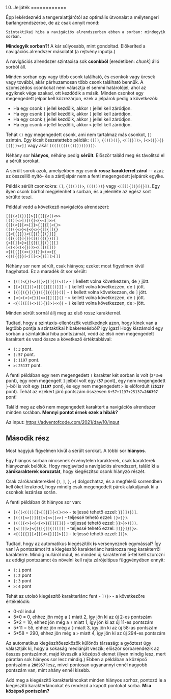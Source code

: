 10. Jeljáték
============

Épp lekérdeznéd a tengeralattjárótól az optimális útvonalat a mélytengeri barlangrendszerbe, de az csak annyit mond: 

```
Szintaktikai hiba a navigációs alrendszerben ebben a sorban: mindegyik sorban.
```

**Mindegyik sorban?!** A kár súlyosabb, mint gondoltad. Előkeríted a navigációs alrendszer másolatát (a rejtvény inputja.) 

A navigációs alrendszer szintaxisa sok **csonkból** [eredetiben: *chunk*] álló sorból áll.

Minden sorban egy vagy több csonk található, és csonkok vagy üresek vagy további, akár párhuzamosan több csonk található bennük. A szomszédos csonkokat nem választja el semmi határolójel; ahol az egyiknek vége szakad, ott kezdődik a másik. Minden csonkot egy megengedett jelpár kell közrezárjon, ezek a jelpárok pedig a következők:

- Ha egy csonk ``(`` jellel kezdőik, akkor ``)`` jellel kell záródjon.
- Ha egy csonk ``[`` jellel kezdőik, akkor ``]`` jellel kell záródjon.
- Ha egy csonk ``{`` jellel kezdőik, akkor ``}`` jellel kell záródjon.
- Ha egy csonk ``<`` jellel kezdőik, akkor ``>`` jellel kell záródjon.

Tehát ``()`` egy megengedett csonk, ami nem tartalmaz más csonkot, ``[]`` szintén. Egy kicsit összetettebb példák: ``([])``, ``{()()()}``, ``<([{}])>``, ``[<>({}){}[([])<>]]`` vagy akár ``(((((((((())))))))))``. 

Néhány sor **hiányos**, néhány pedig **sérült**. Először találd meg és távolítsd el a sérült sorokat.

A sérült sorok azok, amelyekben egy csonk **rossz karakterrel zárul** -- azaz az összeillő nyitó- és a zárójelpár nem a fenti megengedett jelpárok egyike.

Példák sérült csonkokra: ``(]``, ``{()()()>``, ``(((()))}`` vagy ``<([]){()}[{}])``. Egy ilyen csonk bárhol megjelenhet a sorban, és a jelenléte az egész sort sérülté teszi. 

Például vedd a következő navigációs alrendszert: 

```
[({(<(())[]>[[{[]{<()<>>
[(()[<>])]({[<{<<[]>>(
{([(<{}[<>[]}>{[]{[(<()>
(((({<>}<{<{<>}{[]{[]{}
[[<[([]))<([[{}[[()]]]
[{[{({}]{}}([{[{{{}}([]
{<[[]]>}<{[{[{[]{()[[[]
[<(<(<(<{}))><([]([]()
<{([([[(<>()){}]>(<<{{
<{([{{}}[<[[[<>{}]]]>[]]
```

Néhány sor nem sérült, csak hiányos; ezeket most figyelmen kívül hagyhatod. Ez a maradék öt sor sérült: 

- ``{([(<{}[<>[]}>{[]{[(<()>`` - ``]`` kellett volna következzen, de ``}`` jött. 
- ``[[<[([]))<([[{}[[()]]]`` - ``]`` kellett volna következzen, de ``)`` jött. 
- ``[{[{({}]{}}([{[{{{}}([]`` - ``)`` kellett volna következzen, de ``]`` jött. 
- ``[<(<(<(<{}))><([]([]()`` - ``>`` kellett volna következzen, de ``)`` jött. 
- ``<{([([[(<>()){}]>(<<{{`` - ``]`` kellett volna következzen, de ``>`` jött. 

Minden sérült sornál állj meg az első rossz karakternél. 

Tudtad, hogy a szintaxis-ellenőrzők vetélkednek azon, hogy kinek van a legtöbb pontja a szintaktikai hibakeresésből? Így igaz! Hogy kiszámold egy sorban a szintaktikai hiba pontszámát, vedd az első nem megengedett karaktert és vesd össze a következő értéktáblával:

- ``)``: ``3`` pont.
- ``]``: ``57`` pont.
- ``}``: ``1197`` pont.
- ``>``: ``25137`` pont.

A fenti példában egy nem megengedett ``)`` karakter két sorban is volt (``2*3=``**``6``** pont), egy nem megengett ``]`` jelből volt egy (**``57``** pont), egy nem megengedett ``}``-ből is volt egy (**``1197``** pont), és egy nem megengedett ``>`` is előfordult (**``25137``** pont). Tehát az ezekért járó pontszám összesen ``6+57+1197+25137=``**``266397``** pont!

Találd meg az első nem megengedett karaktert a navigációs alrendszer minden sorában. **Mennyi pontot érnek ezek a hibák?**

Az input: https://adventofcode.com/2021/day/10/input

Második rész
------------

Most hagyjuk figyelmen kívül a sérült sorokat. A többi sor **hiányos**. 

Egy hiányos sorban nincsenek érvénytelen karakterek, csak karakterek hiányoznak belőlük. Hogy megjavítsd a navigációs alrendszert, találd ki a **zárókarakterek sorozatát**, hogy kiegészítsd csonk hiányzó részét.

Csak zárókarakterekkel (``)``, ``]``, ``}``, ``>``) dolgozhatsz, és a megfelelő sorrendben kell őket leraknod, hogy mindig csak megengedett párok alakuljanak ki a csonkok lezárása során.

A fenti példában öt hiányos sor van:

- ``[({(<(())[]>[[{[]{<()<>>`` - teljessé tehető ezzel: ``}}]])})]``.
- ``[(()[<>])]({[<{<<[]>>(`` - teljessé tehető ezzel: ``)}>]})``.
- ``(((({<>}<{<{<>}{[]{[]{}`` - teljessé tehető ezzel: ``}}>}>))))``.
- ``{<[[]]>}<{[{[{[]{()[[[]`` - teljessé tehető ezzel: ``]]}}]}]}>``.
- ``<{([{{}}[<[[[<>{}]]]>[]]`` - teljessé tehető ezzel: ``])}>``.

Tudtad, hogy az automatikus kiegészítők **is** versenyeznek egymással? Így van! A pontszámot itt a kiegészítő karakterlánc határozza meg karakterről karakterre. Mindig nulláról indul, és minden új karakternél 5-tel kell szorozni az eddigi pontszámot és növelni kell rajta zárójeltípus függvényében ennyit:

- ``)``: ``1`` pont
- ``]``: ``2`` pont
- ``}``: ``3`` pont
- ``>``: ``4`` pont

Tehát az utolsó kiegészítő karakterlánc fent - ``])}>`` - a következőre értékelődik:

- 0-ról indul
- 5*0 = 0, ehhez jön még a ``]`` miatt 2, így jön ki az új 2-es pontszám
- 5*2 = 10, ehhez jön még a ``)`` miatt 1, így jön ki az új 11-es pontszám
- 5*11 = 55, ehhez jön még a ``}`` miatt 3, így jön ki az új 58-as pontszám
- 5*58 = 290, ehhez jön még a ``>`` miatt 4, így jön ki az új 294-es pontszám

Az automatikus kiegészítőeszközök különös társaság: a győztest úgy választják ki, hogy a sokaság mediánját veszik; először sorbarendezik az összes pontszámot, majd kiveszik a középső elemet (ilyen mindig lesz, mert páratlan sok hiányos sor lesz mindig.) Ebben a példában a középső pontszám a **``288957``** lesz, mivel pontosan ugyanannyi ennél nagyobb pontszám van, mint ahány ennél kisebb. 

Add meg a kiegészítő karakterláncokat minden hiányos sorhoz, pontozd le a kiegészítő karakterláncokat és rendezd a kapott pontokat sorba. **Mi a középső pontszám?**
